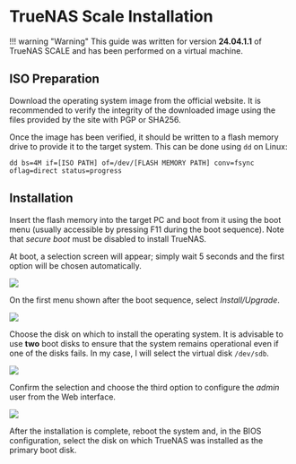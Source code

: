 #  TrueNAS Scale Installation

!!! warning "Warning"
    This guide was written for version **24.04.1.1** of TrueNAS SCALE and has been performed on a virtual machine.

## ISO Preparation

Download the operating system image from the official website. It is recommended to verify the integrity of the downloaded image using the files provided by the site with PGP or SHA256.

Once the image has been verified, it should be written to a flash memory drive to provide it to the target system. This can be done using `dd` on Linux:

```
dd bs=4M if=[ISO PATH] of=/dev/[FLASH MEMORY PATH] conv=fsync oflag=direct status=progress
```

## Installation

Insert the flash memory into the target PC and boot from it using the boot menu (usually accessible by pressing F11 during the boot sequence). Note that *secure boot* must be disabled to install TrueNAS.

At boot, a selection screen will appear; simply wait 5 seconds and the first option will be chosen automatically.

![](../boot.png)

On the first menu shown after the boot sequence, select *Install/Upgrade*.

![](../install-upgrade.png)

Choose the disk on which to install the operating system. It is advisable to use **two** boot disks to ensure that the system remains operational even if one of the disks fails. In my case, I will select the virtual disk `/dev/sdb`.

![](../drive.png)

Confirm the selection and choose the third option to configure the *admin* user from the Web interface.

![](../admin.png)


After the installation is complete, reboot the system and, in the BIOS configuration, select the disk on which TrueNAS was installed as the primary boot disk.